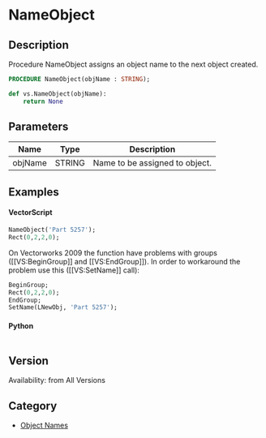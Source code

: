 # NameObject

## Description
Procedure NameObject assigns an object name to the next object created.

```pascal
PROCEDURE NameObject(objName : STRING);
```

```python
def vs.NameObject(objName):
    return None
```

## Parameters
|Name|Type|Description|
|---|---|---|
|objName|STRING|Name to be assigned to object.|

## Examples
#### VectorScript ####
```pascal
NameObject('Part 5257');
Rect(0,2,2,0);
```
On Vectorworks 2009 the function have problems with groups ([[VS:BeginGroup]] and [[VS:EndGroup]]). In order to workaround the problem use this ([[VS:SetName]] call):
```pascal
BeginGroup;
Rect(0,2,2,0);
EndGroup;
SetName(LNewObj, 'Part 5257');
```
#### Python ####
```python

```

## Version
Availability: from All Versions

## Category
* [Object Names](../Categories/Object%20Names.md)
